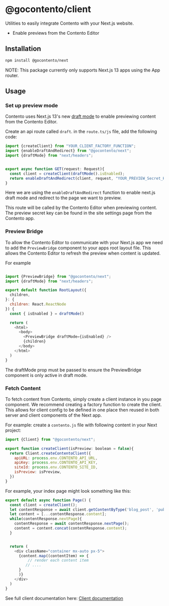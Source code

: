 # @gocontento/client

Utilities to easily integrate Contento with your Next.js website.

- Enable previews from the Contento Editor

## Installation

```bash
npm install @gocontento/next
```

NOTE: This package currently only supports Next.js 13 apps using the App router.

## Usage



### Set up preview mode

Contento uses Next.js 13's new [draft mode](https://nextjs.org/docs/app/building-your-application/configuring/draft-mode) to enable previewing content from the Contento Editor.

Create an api route called `draft`. 
in the `route.ts/js` file, add the following code:

```javascript
import {createClient} from "YOUR_CLIENT_FACTORY_FUNCTION";
import {enableDraftAndRedirect} from "@gocontento/next";
import {draftMode} from "next/headers";


export async function GET(request: Request){
  const client = createClient(draftMode().isEnabled);
  return enableDraftAndRedirect(client, request, "YOUR_PREVIEW_Secret_KEY");
}
```

Here we are using the `enableDraftAndRedirect` function to enable next.js draft mode and redirect to the page we want to preview.

This route will be called by the Contento Editor when previewing content.
The preview secret key can be found in the site settings page from the Contento app.


### Preview Bridge

To allow the Contento Editor to communicate with your Next.js app we need to add the `PreviewBridge` component to your apps root layout file.
This allows the Contento Editor to refresh the preview when content is updated.

For example

```javascript

import {PreviewBridge} from "@gocontento/next";
import {draftMode} from "next/headers";

export default function RootLayout({
  children,
}: {
  children: React.ReactNode
}) {
  const { isEnabled } = draftMode()

  return (
    <html>
      <body>
        <PreviewBridge draftMode={isEnabled} />
        {children}
      </body>
    </html>
  )
}

```

The draftMode prop must be passed to ensure the PreviewBridge component is only active in draft mode.

### Fetch Content

To fetch content from Contento, simply create a client instance in you page component.
We recommend creating a factory function to create the client. This allows for client config to be defined in one place then reused in both server and client components of the Next app.

For example: create a `contento.js` file with following content in your Next  project:

```javascript
import {Client} from "@gocontento/next";

export function createClient(isPreview: boolean = false){
  return Client.createContentoClient({
    apiURL: process.env.CONTENTO_API_URL,
    apiKey: process.env.CONTENTO_API_KEY,
    siteId: process.env.CONTENTO_SITE_ID,
    isPreview: isPreview,
  })
}
```
For example, your index page might look something like this:

```typescript jsx
export default async function Page() {
  const client = createClient();
  let contentResponse = await client.getContentByType('blog_post', 'published_at', 'desc')
  let content = [...contentResponse.content];
  while(contentResponse.nextPage){
    contentResponse = await contentResponse.nextPage();
    content = content.concat(contentResponse.content);
  }


  return (
    <div className="container mx-auto px-5">
      {content.map((contentItem) => {
          // render each content item
         // ....
      }
      )}
    </div>
  )
}

```
See full client documentation here: [Client documentation](/packages/client)



